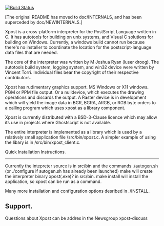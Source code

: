 [![Build Status](https://drone.io/github.com/luser-dr00g/xpost/status.png)](https://drone.io/github.com/luser-dr00g/xpost/latest)

[The original README has moved to doc/INTERNALS,
and has been superceded by doc/NEWINTERNALS.]

Xpost is a cross-platform interpreter for the PostScript Language
written in C. It has autotools for building on unix systems, and
Visual C solutions for building on Windows. Currently, a windows
build cannot run because there's no installer to coordinate the 
location for the postscript-language data files that are needed.

The core of the interpreter was written by M Joshua Ryan (luser droog).
The autotools build system, logging system, and win32 device were 
written by Vincent Torri. Individual files bear the copyright of their
respective contributors.

Xpost has rudimentary graphics support. MS Windows or X11 windows.
PGM or PPM file output. Or a nulldevice, which executes the drawing
operations and discards the output. A Raster device is in development
which will yield the image data in BGR, BGRA, ARGB, or RGB byte orders
to a calling program which uses xpost as a library component.

Xpost is currently distributed with a BSD-3-Clause licence which may
allow its use in projects where Ghostscript is not available.

The entire interpreter is implemented as a library which is used
by a relatively small application file /src/bin/xpost.c. A simpler
example of using the libary is in /src/bin/xpost_client.c.


Quick Installation Instructions.
----- ------------ -------------

Currently the intepreter source is in src/bin and the commands
  ./autogen.sh (or ./configure if autogen.sh has already been launched)
  make
will create the interpreter binary xpost(.exe)? in src/bin.
  make install
will install the application, so xpost can be run as a command.

Many more installation and configuration options desribed in ./INSTALL.


Support.
--------

Questions about Xpost can be addres in the Newsgroup xpost-discuss
